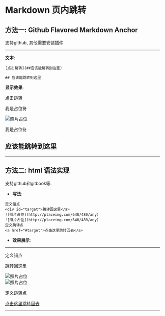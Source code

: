 # Markdown 页内跳转

## 方法一: Github Flavored Markdown Anchor
支持github, 其他需要安装插件

___
**文本**:
```
[点击跳转](##应该能跳转到这里)

## 应该能跳转到这里

```

**显示效果**:


[点击跳转](##应该能跳转到这里)

我是占位符

![照片占位](http://placeimg.com/640/480/any)

我是占位符

## 应该能跳转到这里

___

## 方法二: html 语法实现

支持github和gitbook等.

- **写法**:  
```
定义锚点
<div id="target">跳转回这里</a>  
![照片占位](http://placeimg.com/640/480/any)  
![照片占位](http://placeimg.com/640/480/any)  
定义跳转点  
<a href="#target">点击这里跳转回去</a>
```

- **效果展示**:
---

定义锚点

<div id="target">跳转回这里</a>  
 
![照片占位](http://placeimg.com/640/480/any)  
![照片占位](http://placeimg.com/640/480/any)  

定义跳转点  

<a href="#target">点击这里跳转回去</a>

---